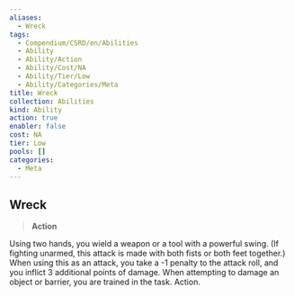 ```yaml
---
aliases:
  - Wreck
tags:
  - Compendium/CSRD/en/Abilities
  - Ability
  - Ability/Action
  - Ability/Cost/NA
  - Ability/Tier/Low
  - Ability/Categories/Meta
title: Wreck
collection: Abilities
kind: Ability
action: true
enabler: false
cost: NA
tier: Low
pools: []
categories:
  - Meta
---
```

## Wreck    
>**Action**  
    
Using two hands, you wield a weapon or a tool with a powerful swing. (If fighting unarmed, this attack is made with both fists or both feet together.) When using this as an attack, you take a -1 penalty to the attack roll, and you inflict 3 additional points of damage. When attempting to damage an object or barrier, you are trained in the task. Action.